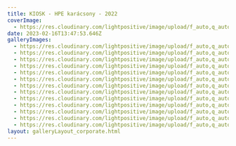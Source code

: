 ```yaml
---
title: KIOSK - HPE karácsony - 2022
coverImage:
  - https://res.cloudinary.com/lightpositive/image/upload/f_auto,q_auto/v1676555461/uploads/T-Mobile_Globus%20konzervgy%C3%A1r%202022/KIOSK-Max%20and%20Future-HPE%20kar%C3%A1csony%202022/20221201_164138.jpg
date: 2023-02-16T13:47:53.646Z
galleryImages:
  - https://res.cloudinary.com/lightpositive/image/upload/f_auto,q_auto/v1676555462/uploads/T-Mobile_Globus%20konzervgy%C3%A1r%202022/KIOSK-Max%20and%20Future-HPE%20kar%C3%A1csony%202022/20221201_170509.jpg
  - https://res.cloudinary.com/lightpositive/image/upload/f_auto,q_auto/v1676555461/uploads/T-Mobile_Globus%20konzervgy%C3%A1r%202022/KIOSK-Max%20and%20Future-HPE%20kar%C3%A1csony%202022/20221201_174023.jpg
  - https://res.cloudinary.com/lightpositive/image/upload/f_auto,q_auto/v1676555461/uploads/T-Mobile_Globus%20konzervgy%C3%A1r%202022/KIOSK-Max%20and%20Future-HPE%20kar%C3%A1csony%202022/20221201_171044.jpg
  - https://res.cloudinary.com/lightpositive/image/upload/f_auto,q_auto/v1676555461/uploads/T-Mobile_Globus%20konzervgy%C3%A1r%202022/KIOSK-Max%20and%20Future-HPE%20kar%C3%A1csony%202022/20221201_164045.jpg
  - https://res.cloudinary.com/lightpositive/image/upload/f_auto,q_auto/v1676555461/uploads/T-Mobile_Globus%20konzervgy%C3%A1r%202022/KIOSK-Max%20and%20Future-HPE%20kar%C3%A1csony%202022/20221201_164138.jpg
  - https://res.cloudinary.com/lightpositive/image/upload/f_auto,q_auto/v1676555460/uploads/T-Mobile_Globus%20konzervgy%C3%A1r%202022/KIOSK-Max%20and%20Future-HPE%20kar%C3%A1csony%202022/20221201_163540.jpg
  - https://res.cloudinary.com/lightpositive/image/upload/f_auto,q_auto/v1676555460/uploads/T-Mobile_Globus%20konzervgy%C3%A1r%202022/KIOSK-Max%20and%20Future-HPE%20kar%C3%A1csony%202022/20221201_145652.jpg
  - https://res.cloudinary.com/lightpositive/image/upload/f_auto,q_auto/v1676555459/uploads/T-Mobile_Globus%20konzervgy%C3%A1r%202022/KIOSK-Max%20and%20Future-HPE%20kar%C3%A1csony%202022/20221201_102813_2.jpg
  - https://res.cloudinary.com/lightpositive/image/upload/f_auto,q_auto/v1676555459/uploads/T-Mobile_Globus%20konzervgy%C3%A1r%202022/KIOSK-Max%20and%20Future-HPE%20kar%C3%A1csony%202022/20221201_154558.jpg
  - https://res.cloudinary.com/lightpositive/image/upload/f_auto,q_auto/v1676555459/uploads/T-Mobile_Globus%20konzervgy%C3%A1r%202022/KIOSK-Max%20and%20Future-HPE%20kar%C3%A1csony%202022/20221201_155554.jpg
  - https://res.cloudinary.com/lightpositive/image/upload/f_auto,q_auto/v1676555458/uploads/T-Mobile_Globus%20konzervgy%C3%A1r%202022/KIOSK-Max%20and%20Future-HPE%20kar%C3%A1csony%202022/20221201_101400.jpg
  - https://res.cloudinary.com/lightpositive/image/upload/f_auto,q_auto/v1676555458/uploads/T-Mobile_Globus%20konzervgy%C3%A1r%202022/KIOSK-Max%20and%20Future-HPE%20kar%C3%A1csony%202022/20221201_100837_2.jpg
  - https://res.cloudinary.com/lightpositive/image/upload/f_auto,q_auto/v1676555458/uploads/T-Mobile_Globus%20konzervgy%C3%A1r%202022/KIOSK-Max%20and%20Future-HPE%20kar%C3%A1csony%202022/20221201_093349.jpg
layout: galleryLayout_corporate.html
---
```

